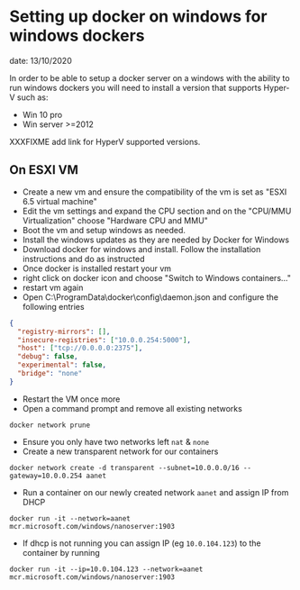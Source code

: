 # Setting up docker on windows for windows dockers
date: 13/10/2020

In order to be able to setup a docker server on a windows with the ability to run windows dockers you will need to install a version that supports Hyper-V such as:
* Win 10 pro
* Win server >=2012

XXXFIXME add link for HyperV supported versions.

## On ESXI VM
* Create a new vm and ensure the compatibility of the vm is set as "ESXI 6.5 virtual machine"
* Edit the vm settings and expand the CPU section and on the "CPU/MMU Virtualization" choose "Hardware CPU and MMU"
* Boot the vm and setup windows as needed.
* Install the windows updates as they are needed by Docker for Windows
* Download docker for windows and install. Follow the installation instructions and do as instructed
* Once docker is installed restart your vm
* right click on docker icon and choose "Switch to Windows containers..."
* restart vm again
* Open C:\ProgramData\docker\config\daemon.json and configure the following entries
```json
{
  "registry-mirrors": [],
  "insecure-registries": ["10.0.0.254:5000"],
  "host": ["tcp://0.0.0.0:2375"],
  "debug": false,
  "experimental": false,
  "bridge": "none"
}
```
* Restart the VM once more
* Open a command prompt and remove all existing networks
```
docker network prune
```
* Ensure you only have two networks left `nat` & `none`
* Create a new transparent network for our containers
```
docker network create -d transparent --subnet=10.0.0.0/16 --gateway=10.0.0.254 aanet
```
* Run a container on our newly created network `aanet` and assign IP from DHCP
```
docker run -it --network=aanet mcr.microsoft.com/windows/nanoserver:1903
```
* If dhcp is not running you can assign IP (eg `10.0.104.123`) to the container by running
```
docker run -it --ip=10.0.104.123 --network=aanet mcr.microsoft.com/windows/nanoserver:1903
```
